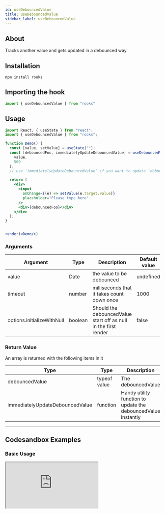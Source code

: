 ```yaml
---
id: useDebouncedValue
title: useDebouncedValue
sidebar_label: useDebouncedValue
---
```



## About
Tracks another value and gets updated in a debounced way.


[//]: # (Main)

## Installation

```
npm install rooks
```

## Importing the hook

```javascript
import { useDebouncedValue } from "rooks"
```

## Usage

```jsx
import React, { useState } from "react";
import { useDebouncedValue } from "rooks";

function Demo() {
  const [value, setValue] = useState("");
  const [debouncedFoo, immediatelyUpdateDebouncedValue] = useDebouncedValue(
    value,
    500
  );
  // use `immediatelyUpdateDebouncedValue` if you want to update `debouncedValue` immediately

  return (
    <div>
      <input
        onChange={(e) => setValue(e.target.value)}
        placeholder="Please type here"
      />
      <div>{debouncedFoo}</div>
    </div>
  );
}


render(<Demo/>)
```

### Arguments

| Argument         | Type     | Description                                                         | Default value |
| ---------------- | -------- | ------------------------------------------------------------------- | ------------- |
| value            | Date     | the value to be debounced                                           | undefined     |
| timeout          | number   | milliseconds that it takes count down once                          | 1000          |
| options.initializeWithNull | boolean |  Should the debouncedValue start off as null in the first render        | false     |


### Return Value

An array is returned with the following items in it

| Type                                | Type         |  Description                                                    |
| ----------------------------------- | ------------ | --------------------------------------------------------------- |
| debouncedValue                      | typeof value | The debouncedValue                                              |
| immediatelyUpdateDebouncedValue     | function     | Handy utility function to update the debouncedValue instantly   | 

---

## Codesandbox Examples

### Basic Usage

<iframe
  src="https://codesandbox.io/embed/usedebouncedvalue-pgvg5?fontsize=14&hidenavigation=1&theme=dark"
  style={{
    width: "100%",
    height: 500,
    border: 0,
    borderRadius: 4,
    overflow: "hidden"
  }}
  title="quizzical-glitter-emrtj"
  allow="accelerometer; ambient-light-sensor; camera; encrypted-media; geolocation; gyroscope; hid; microphone; midi; payment; usb; vr; xr-spatial-tracking"
  sandbox="allow-forms allow-modals allow-popups allow-presentation allow-same-origin allow-scripts"
/>

---
## Join Bhargav's discord server
You can click on the floating discord icon at the bottom right of the screen and talk to us in our server.
